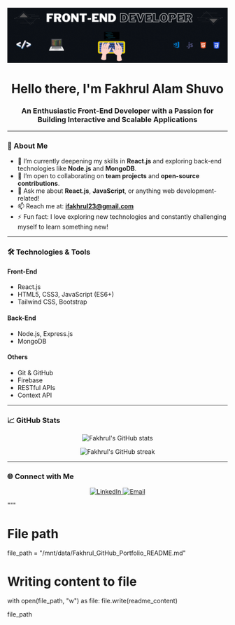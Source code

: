 
![MasterHead](https://raw.githubusercontent.com/fakhrul62/now/main/assets/img/huge.gif)

<h1 align="center">Hello there, I'm Fakhrul Alam Shuvo</h1>
<h3 align="center">An Enthusiastic Front-End Developer with a Passion for Building Interactive and Scalable Applications</h3>

---

### 👋 About Me

- 🌱 I’m currently deepening my skills in **React.js** and exploring back-end technologies like **Node.js** and **MongoDB**.
- 👯 I’m open to collaborating on **team projects** and **open-source contributions**.
- 💬 Ask me about **React.js**, **JavaScript**, or anything web development-related!
- 📫 Reach me at: **ifakhrul23@gmail.com**
- ⚡ Fun fact: I love exploring new technologies and constantly challenging myself to learn something new!

---

### 🛠️ Technologies & Tools

#### Front-End
- React.js
- HTML5, CSS3, JavaScript (ES6+)
- Tailwind CSS, Bootstrap

#### Back-End
- Node.js, Express.js
- MongoDB

#### Others
- Git & GitHub
- Firebase
- RESTful APIs
- Context API

---

### 📈 GitHub Stats

<p align="center">
  <img src="https://github-readme-stats.vercel.app/api?username=fakhrul62&show_icons=true&theme=radical" alt="Fakhrul's GitHub stats"/>
</p>

<p align="center">
  <img src="https://github-readme-streak-stats.herokuapp.com/?user=fakhrul62&theme=radical" alt="Fakhrul's GitHub streak"/>
</p>

---

### 🌐 Connect with Me

<p align="center">
  <a href="https://linkedin.com/in/fakhrul62" target="_blank">
    <img src="https://img.shields.io/badge/-LinkedIn-%230077B5?style=for-the-badge&logo=linkedin&logoColor=white" alt="LinkedIn" />
  </a>
  <a href="mailto:ifakhrul23@gmail.com" target="_blank">
    <img src="https://img.shields.io/badge/-Gmail-%23D14836?style=for-the-badge&logo=gmail&logoColor=white" alt="Email" />
  </a>
</p>
"""

# File path
file_path = "/mnt/data/Fakhrul_GitHub_Portfolio_README.md"

# Writing content to file
with open(file_path, "w") as file:
    file.write(readme_content)

file_path
